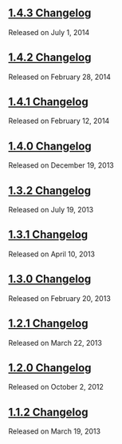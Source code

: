 <script>{
	"title": "Changelogs",
	"noHeadingLinks": true
}</script>

## [1.4.3 Changelog](/changelog/1.4.3/)
Released on July 1, 2014

## [1.4.2 Changelog](/changelog/1.4.2/)
Released on February 28, 2014

## [1.4.1 Changelog](/changelog/1.4.1/)
Released on February 12, 2014

## [1.4.0 Changelog](/changelog/1.4.0/)
Released on December 19, 2013

## [1.3.2 Changelog](/changelog/1.3.2/)
Released on July 19, 2013

## [1.3.1 Changelog](/changelog/1.3.1/)
Released on April 10, 2013

## [1.3.0 Changelog](/changelog/1.3.0/)
Released on February 20, 2013

## [1.2.1 Changelog](/changelog/1.2.1/)
Released on March 22, 2013

## [1.2.0 Changelog](/changelog/1.2.0/)
Released on October 2, 2012

## [1.1.2 Changelog](/changelog/1.1.2/)
Released on March 19, 2013
